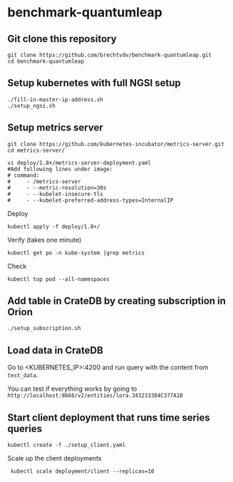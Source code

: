 # benchmark-quantumleap

## Git clone this repository

```
git clone https://github.com/brechtvdv/benchmark-quantumleap.git
cd benchmark-quantumleap
```

## Setup kubernetes with full NGSI setup

```
./fill-in-master-ip-address.sh
./setup_ngsi.sh
```

## Setup metrics server

```
git clone https://github.com/kubernetes-incubator/metrics-server.git
cd metrics-server/
```

```
vi deploy/1.8+/metrics-server-deployment.yaml
#Add following lines under image:
# command:
#     - /metrics-server
#     - --metric-resolution=30s
#     - --kubelet-insecure-tls
#     - --kubelet-preferred-address-types=InternalIP
```
Deploy
```
kubectl apply -f deploy/1.8+/
```

Verify (takes one minute)
```
kubectl get po -n kube-system |grep metrics
```

Check 
```
kubectl top pod --all-namespaces
```

## Add table in CrateDB by creating subscription in Orion

```
./setup_subscription.sh
```

## Load data in CrateDB

Go to <KUBERNETES_IP>:4200 and run query with the content from `test_data`.

You can test if everything works by going to `http://localhost:8668/v2/entities/lora.343233384C377A18`

## Start client deployment that runs time series queries

```
kubectl create -f ./setup_client.yaml
```

Scale up the client deployments
```
 kubectl scale deployment/client --replicas=10
```